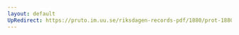 ```yaml
---
layout: default
UpRedirect: https://pruto.im.uu.se/riksdagen-records-pdf/1880/prot-1880--fk--023.pdf
---
```

